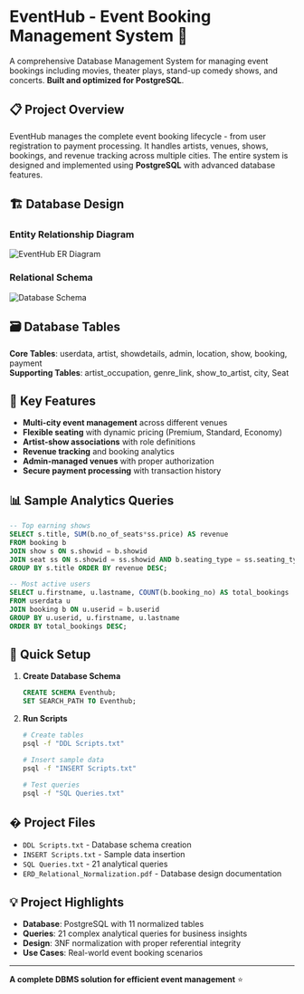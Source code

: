 # EventHub - Event Booking Management System 🎪

A comprehensive Database Management System for managing event bookings including movies, theater plays, stand-up comedy shows, and concerts. **Built and optimized for PostgreSQL**.

## 📋 Project Overview

EventHub manages the complete event booking lifecycle - from user registration to payment processing. It handles artists, venues, shows, bookings, and revenue tracking across multiple cities. The entire system is designed and implemented using **PostgreSQL** with advanced database features.

## 🏗️ Database Design

### Entity Relationship Diagram
![EventHub ER Diagram](https://raw.githubusercontent.com/user/repo/main/erd_diagram.png)

### Relational Schema
![Database Schema](https://raw.githubusercontent.com/user/repo/main/relational_schema.png)

## 🗃️ Database Tables

**Core Tables**: userdata, artist, showdetails, admin, location, show, booking, payment  
**Supporting Tables**: artist_occupation, genre_link, show_to_artist, city, Seat

## 🎯 Key Features

- **Multi-city event management** across different venues
- **Flexible seating** with dynamic pricing (Premium, Standard, Economy)
- **Artist-show associations** with role definitions
- **Revenue tracking** and booking analytics
- **Admin-managed venues** with proper authorization
- **Secure payment processing** with transaction history

## 📊 Sample Analytics Queries

```sql
-- Top earning shows
SELECT s.title, SUM(b.no_of_seats*ss.price) AS revenue
FROM booking b
JOIN show s ON s.showid = b.showid
JOIN seat ss ON s.showid = ss.showid AND b.seating_type = ss.seating_type
GROUP BY s.title ORDER BY revenue DESC;

-- Most active users
SELECT u.firstname, u.lastname, COUNT(b.booking_no) AS total_bookings
FROM userdata u
JOIN booking b ON u.userid = b.userid
GROUP BY u.userid, u.firstname, u.lastname
ORDER BY total_bookings DESC;
```

## 🚀 Quick Setup

1. **Create Database Schema**
   ```sql
   CREATE SCHEMA Eventhub;
   SET SEARCH_PATH TO Eventhub;
   ```

2. **Run Scripts**
   ```bash
   # Create tables
   psql -f "DDL Scripts.txt"
   
   # Insert sample data
   psql -f "INSERT Scripts.txt"
   
   # Test queries
   psql -f "SQL Queries.txt"
   ```

## � Project Files

- `DDL Scripts.txt` - Database schema creation
- `INSERT Scripts.txt` - Sample data insertion  
- `SQL Queries.txt` - 21 analytical queries
- `ERD_Relational_Normalization.pdf` - Database design documentation

## 💡 Project Highlights

- **Database**: PostgreSQL with 11 normalized tables
- **Queries**: 21 complex analytical queries for business insights
- **Design**: 3NF normalization with proper referential integrity
- **Use Cases**: Real-world event booking scenarios

---
**A complete DBMS solution for efficient event management** ⭐
